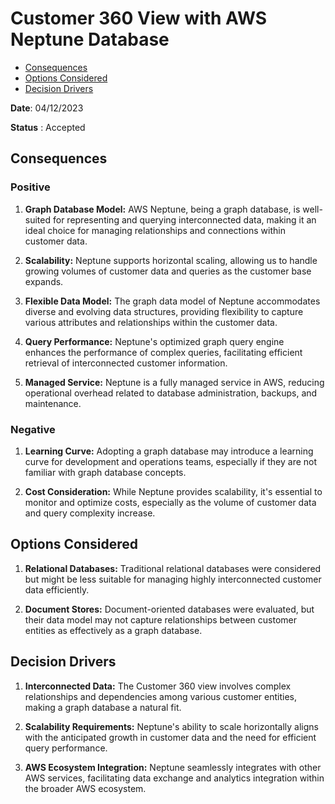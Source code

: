 # Customer 360 View with AWS Neptune Database

<!-- TOC -->

- [Consequences](#consequences)
- [Options Considered](#options-considered)
- [Decision Drivers](#decision-drivers)

<!-- /TOC -->
**Date**: 04/12/2023

**Status** : Accepted

## Consequences

### Positive

1. **Graph Database Model:** AWS Neptune, being a graph database, is well-suited for representing and querying interconnected data, making it an ideal choice for managing relationships and connections within customer data.

2. **Scalability:** Neptune supports horizontal scaling, allowing us to handle growing volumes of customer data and queries as the customer base expands.

3. **Flexible Data Model:** The graph data model of Neptune accommodates diverse and evolving data structures, providing flexibility to capture various attributes and relationships within the customer data.

4. **Query Performance:** Neptune's optimized graph query engine enhances the performance of complex queries, facilitating efficient retrieval of interconnected customer information.

5. **Managed Service:** Neptune is a fully managed service in AWS, reducing operational overhead related to database administration, backups, and maintenance.

### Negative

1. **Learning Curve:** Adopting a graph database may introduce a learning curve for development and operations teams, especially if they are not familiar with graph database concepts.

2. **Cost Consideration:** While Neptune provides scalability, it's essential to monitor and optimize costs, especially as the volume of customer data and query complexity increase.

## Options Considered

1. **Relational Databases:** Traditional relational databases were considered but might be less suitable for managing highly interconnected customer data efficiently.

2. **Document Stores:** Document-oriented databases were evaluated, but their data model may not capture relationships between customer entities as effectively as a graph database.

## Decision Drivers

1. **Interconnected Data:** The Customer 360 view involves complex relationships and dependencies among various customer entities, making a graph database a natural fit.

2. **Scalability Requirements:** Neptune's ability to scale horizontally aligns with the anticipated growth in customer data and the need for efficient query performance.

3. **AWS Ecosystem Integration:** Neptune seamlessly integrates with other AWS services, facilitating data exchange and analytics integration within the broader AWS ecosystem.


